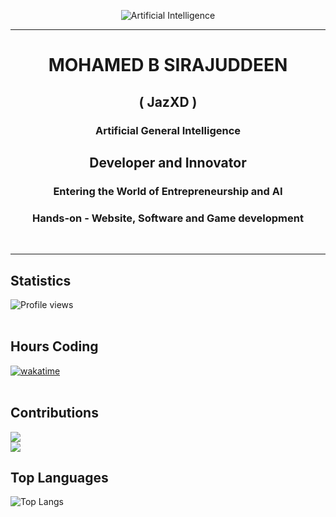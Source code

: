 <!-- ![Artificial Intellegence](https://wallpapers.com/images/featured/ai-vpzcidps6aw64inn.jpg)-->
<!-- ![Artificial Intellegence](https://img.pikbest.com/background/20220119/ai-artificial-intelligence-starry-sky-portrait-blue-technology-banner_6231445.jpg!w700wp)-->

<p align='center' ><img src="https://img.pikbest.com/background/20220119/ai-artificial-intelligence-starry-sky-portrait-blue-technology-banner_6231445.jpg!w700wp" alt="Artificial Intelligence" class="center-image"></p>
<hr>
<h1 align="center">MOHAMED B SIRAJUDDEEN</h1>
<h2 align="center">( JazXD )</h2>
<h3 align="center">Artificial General Intelligence</h3>
<h2 align='center'>Developer and Innovator</h2>

<h3 align='center'>Entering the World of Entrepreneurship and AI</h3>

<h3 align='center'>Hands-on - Website, Software and Game development</h3>
<br><hr>

## Statistics

![Profile views](https://komarev.com/ghpvc/?username=jaz0xd)<br><br>

## Hours Coding
[![wakatime](https://wakatime.com/badge/user/0e30fc82-fae6-4af4-865a-dbc0052c077a.svg)](https://wakatime.com/@0e30fc82-fae6-4af4-865a-dbc0052c077a)<br><br>

## Contributions
<!-- [![Jaz0xd's Contribution Stats](https://github-readme-stats.vercel.app/api?username=jaz0xd&show_icons=true&theme=radical)](https://github.com/anuraghazra/github-readme-stats) --!> <!-- Theme -> default, dark, radical -->
![](https://github-readme-stats.vercel.app/api?username=jaz0xd&theme=dark&hide_border=false&include_all_commits=true&count_private=true)<br/>
![](https://nirzak-streak-stats.vercel.app/?user=jaz0xd&theme=dark&hide_border=false)

## Top Languages
<!-- ![Top Languages](https://github-readme-stats.vercel.app/api/top-langs/?username=jaz0xd&layout=compact&theme=default) -->
![Top Langs](https://github-readme-stats.vercel.app/api/top-langs/?username=jaz0xd&layout=compact_theme=dark&hide)

<!-- ## All Languages -->
<!-- <p align="left"><img src="https://wakatime.com/share/@JazXD/486c80ef-10b0-4c60-a37a-a14ec02592ba.svg" width="600" height="400"></p> -->



